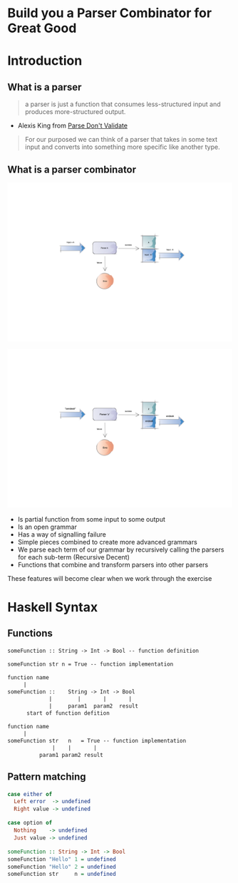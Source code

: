 # Build you a Parser Combinator for Great Good

# Introduction

## What is a parser

> a parser is just a function that consumes less-structured input and produces more-structured output.
- Alexis King from [Parse Don't Validate](https://lexi-lambda.github.io/blog/2019/11/05/parse-don-t-validate/)


> For our purposed we can think of a parser that takes in some text input and converts into something more specific like another type.


## What is a parser combinator


![](images/parser-combinator.png)


![](images/parser-combinator-action.png)

- Is partial function from some input to some output
- Is an open grammar
- Has a way of signalling failure
- Simple pieces combined to create more advanced grammars
- We parse each term of our grammar by recursively calling the parsers for each sub-term (Recursive Decent)
- Functions that combine and transform parsers into other parsers


These features will become clear when we work through the exercise


# Haskell Syntax

## Functions

```haskel
someFunction :: String -> Int -> Bool -- function definition
```

```haskel
someFunction str n = True -- function implementation
```


```haskel
function name
     |
someFunction ::    String -> Int -> Bool
             |        |       |       |
             |     param1  param2  result
      start of function defition
```


```haskel
function name
     |
someFunction str   n   = True -- function implementation
              |    |       |
          param1 param2 result
```


## Pattern matching


```haskell
case either of
  Left error  -> undefined
  Right value -> undefined
```

```haskell
case option of
  Nothing    -> undefined
  Just value -> undefined
```


```haskell
someFunction :: String -> Int -> Bool
someFunction "Hello" 1 = undefined
someFunction "Hello" 2 = undefined
someFunction str     n = undefined
```

